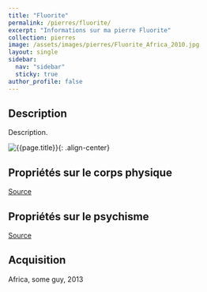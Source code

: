 ```yaml
---
title: "Fluorite"
permalink: /pierres/fluorite/
excerpt: "Informations sur ma pierre Fluorite"
collection: pierres
image: /assets/images/pierres/Fluorite_Africa_2010.jpg
layout: single
sidebar:
  nav: "sidebar"
  sticky: true
author_profile: false
---
```


## Description
Description.

![{{page.title}}]({{page.image}} "Fluorite"){: .align-center}


## Propriétés sur le corps physique


[Source](https://)


## Propriétés sur le psychisme


[Source](https://)

## Acquisition
Africa, some guy, 2013
